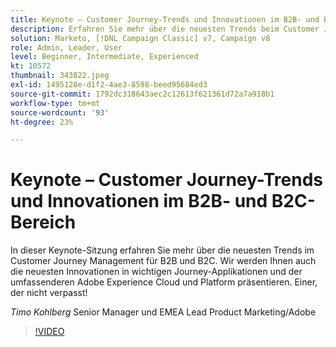 ```yaml
---
title: Keynote – Customer Journey-Trends und Innovationen im B2B- und B2C-Bereich
description: Erfahren Sie mehr über die neuesten Trends beim Customer Journey Management für B2B und B2C.
solution: Marketo, [!DNL Campaign Classic] v7, Campaign v8
role: Admin, Leader, User
level: Beginner, Intermediate, Experienced
kt: 10572
thumbnail: 343822.jpeg
exl-id: 1495128e-d1f2-4ae3-8598-beed95684ed3
source-git-commit: 1792dc318643aec2c12613f621361d72a7a918b1
workflow-type: tm+mt
source-wordcount: '93'
ht-degree: 23%

---
```


# Keynote – Customer Journey-Trends und Innovationen im B2B- und B2C-Bereich

In dieser Keynote-Sitzung erfahren Sie mehr über die neuesten Trends im Customer Journey Management für B2B und B2C. Wir werden Ihnen auch die neuesten Innovationen in wichtigen Journey-Applikationen und der umfassenderen Adobe Experience Cloud und Platform präsentieren. Einer, der nicht verpasst!

*Timo Kohlberg* Senior Manager und EMEA Lead Product Marketing/Adobe

>[!VIDEO](https://video.tv.adobe.com/v/343822/?quality=12&learn=on)
